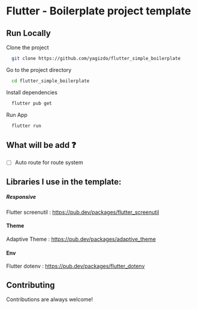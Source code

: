 # Flutter - Boilerplate project template


## Run Locally

Clone the project

```bash
  git clone https://github.com/yagizdo/flutter_simple_boilerplate
```

Go to the project directory

```bash
  cd flutter_simple_boilerplate
```

Install dependencies

```bash
  flutter pub get
```

Run App

```bash
  flutter run
```


## What will be add :question:

- [ ] Auto route for route system


##  Libraries I use in the template:

##### Responsive
Flutter screenutil : https://pub.dev/packages/flutter_screenutil

#### Theme
Adaptive Theme : https://pub.dev/packages/adaptive_theme

#### Env
 Flutter dotenv : https://pub.dev/packages/flutter_dotenv




## Contributing

Contributions are always welcome!
